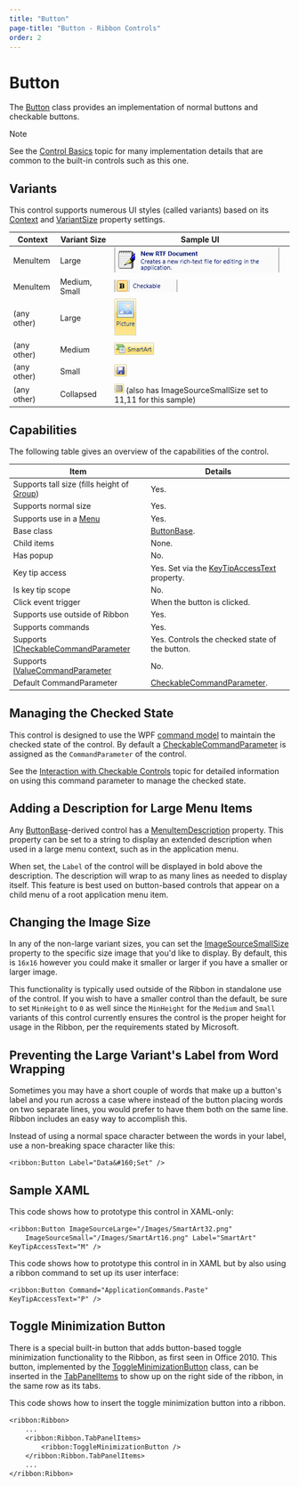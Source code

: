 ```yaml
---
title: "Button"
page-title: "Button - Ribbon Controls"
order: 2
---
```

# Button

The [Button](xref:ActiproSoftware.Windows.Controls.Ribbon.Controls.Button) class provides an implementation of normal buttons and checkable buttons.

> [!NOTE]
> See the [Control Basics](../control-basics.md) topic for many implementation details that are common to the built-in controls such as this one.

## Variants

This control supports numerous UI styles (called variants) based on its [Context](xref:ActiproSoftware.Windows.Controls.Ribbon.Controls.Primitives.ControlBase.Context) and [VariantSize](xref:ActiproSoftware.Windows.Controls.Ribbon.Controls.Primitives.ControlBase.VariantSize) property settings.

| Context | Variant Size | Sample UI |
|-----|-----|-----|
| MenuItem | Large | ![Screenshot](../../images/button-menu-item-large.gif) |
| MenuItem | Medium, Small | ![Screenshot](../../images/button-menu-item-medium.gif) |
| (any other) | Large | ![Screenshot](../../images/button-large.gif) |
| (any other) | Medium | ![Screenshot](../../images/button-medium.gif) |
| (any other) | Small | ![Screenshot](../../images/button-small.gif) |
| (any other) | Collapsed | ![Screenshot](../../images/button-collapsed.gif) (also has ImageSourceSmallSize set to 11,11 for this sample) |

## Capabilities

The following table gives an overview of the capabilities of the control.

| Item | Details |
|-----|-----|
| Supports tall size (fills height of [Group](../miscellaneous/group.md)) | Yes. |
| Supports normal size | Yes. |
| Supports use in a [Menu](../miscellaneous/menu.md) | Yes. |
| Base class | [ButtonBase](xref:ActiproSoftware.Windows.Controls.Ribbon.Controls.Primitives.ButtonBase). |
| Child items | None. |
| Has popup | No. |
| Key tip access | Yes.  Set via the [KeyTipAccessText](xref:ActiproSoftware.Windows.Controls.Ribbon.Controls.Primitives.ControlBase.KeyTipAccessText) property. |
| Is key tip scope | No. |
| Click event trigger | When the button is clicked. |
| Supports use outside of Ribbon | Yes. |
| Supports commands | Yes. |
| Supports [ICheckableCommandParameter](xref:ActiproSoftware.Windows.Controls.Ribbon.Input.ICheckableCommandParameter) | Yes.  Controls the checked state of the button. |
| Supports [IValueCommandParameter](xref:ActiproSoftware.Windows.Controls.Ribbon.Input.IValueCommandParameter) | No. |
| Default CommandParameter | [CheckableCommandParameter](xref:ActiproSoftware.Windows.Controls.Ribbon.Input.CheckableCommandParameter). |

## Managing the Checked State

This control is designed to use the WPF [command model](../../command-model/index.md) to maintain the checked state of the control.  By default a [CheckableCommandParameter](xref:ActiproSoftware.Windows.Controls.Ribbon.Input.CheckableCommandParameter) is assigned as the `CommandParameter` of the control.

See the [Interaction with Checkable Controls](../../command-model/checkable-controls.md) topic for detailed information on using this command parameter to manage the checked state.

## Adding a Description for Large Menu Items

Any [ButtonBase](xref:ActiproSoftware.Windows.Controls.Ribbon.Controls.Primitives.ButtonBase)-derived control has a [MenuItemDescription](xref:ActiproSoftware.Windows.Controls.Ribbon.Controls.Primitives.ButtonBase.MenuItemDescription) property.  This property can be set to a string to display an extended description when used in a large menu context, such as in the application menu.

When set, the `Label` of the control will be displayed in bold above the description.  The description will wrap to as many lines as needed to display itself.  This feature is best used on button-based controls that appear on a child menu of a root application menu item.

## Changing the Image Size

In any of the non-large variant sizes, you can set the [ImageSourceSmallSize](xref:ActiproSoftware.Windows.Controls.Ribbon.Controls.Primitives.ButtonBase.ImageSourceSmallSize) property to the specific size image that you'd like to display.  By default, this is `16x16` however you could make it smaller or larger if you have a smaller or larger image.

This functionality is typically used outside of the Ribbon in standalone use of the control.  If you wish to have a smaller control than the default, be sure to set `MinHeight` to `0` as well since the `MinHeight` for the `Medium` and `Small` variants of this control currently ensures the control is the proper height for usage in the Ribbon, per the requirements stated by Microsoft.

## Preventing the Large Variant's Label from Word Wrapping

Sometimes you may have a short couple of words that make up a button's label and you run across a case where instead of the button placing words on two separate lines, you would prefer to have them both on the same line.  Ribbon includes an easy way to accomplish this.

Instead of using a normal space character between the words in your label, use a non-breaking space character like this:

```xaml
<ribbon:Button Label="Data&#160;Set" />
```

## Sample XAML

This code shows how to prototype this control in XAML-only:

```xaml
<ribbon:Button ImageSourceLarge="/Images/SmartArt32.png" 
	ImageSourceSmall="/Images/SmartArt16.png" Label="SmartArt" KeyTipAccessText="M" />
```

This code shows how to prototype this control in in XAML but by also using a ribbon command to set up its user interface:

```xaml
<ribbon:Button Command="ApplicationCommands.Paste" KeyTipAccessText="P" />
```

## Toggle Minimization Button

There is a special built-in button that adds button-based toggle minimization functionality to the Ribbon, as first seen in Office 2010.  This button, implemented by the [ToggleMinimizationButton](xref:ActiproSoftware.Windows.Controls.Ribbon.Controls.ToggleMinimizationButton) class, can be inserted in the [TabPanelItems](xref:ActiproSoftware.Windows.Controls.Ribbon.Ribbon.TabPanelItems) to show up on the right side of the ribbon, in the same row as its tabs.

This code shows how to insert the toggle minimization button into a ribbon.

```xaml
<ribbon:Ribbon>
	...
	<ribbon:Ribbon.TabPanelItems>
		<ribbon:ToggleMinimizationButton />
	</ribbon:Ribbon.TabPanelItems>
	...
</ribbon:Ribbon>
```
